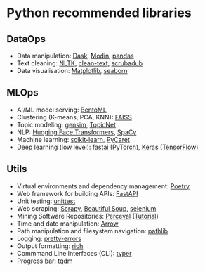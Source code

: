 # Python recommended libraries

## DataOps
* Data manipulation: [Dask](https://dask.org/), [Modin](https://github.com/modin-project/modin), [pandas](https://pandas.pydata.org/)
* Text cleaning: [NLTK](https://www.nltk.org/), [clean-text](https://github.com/jfilter/clean-text), [scrubadub](https://scrubadub.readthedocs.io/en/stable/)
* Data visualisation: [Matplotlib](https://matplotlib.org/), [seaborn](https://seaborn.pydata.org)


## MLOps
* AI/ML model serving: [BentoML](https://github.com/bentoml/BentoML)
* Clustering (K-means, PCA, KNN): [FAISS](https://github.com/facebookresearch/faiss)
* Topic modeling: [gensim](https://radimrehurek.com/gensim/), [TopicNet](https://github.com/machine-intelligence-laboratory/TopicNet)
* NLP: [Hugging Face Transformers](https://github.com/huggingface/transformers), [SpaCy](https://spacy.io)
* Machine learning: [scikit-learn](https://scikit-learn.org/), [PyCaret](https://pycaret.org/)
* Deep learning (low level): [fastai](https://github.com/fastai/fastai) ([PyTorch](https://pytorch.org/)), [Keras](https://keras.io/) ([TensorFlow](https://www.tensorflow.org/))


## Utils
* Virtual environments and dependency management: [Poetry](https://python-poetry.org/docs/)
* Web framework for building APIs: [FastAPI](https://fastapi.tiangolo.com)
* Unit testing: [unittest](https://docs.python.org/3/library/unittest.html#module-unittest)
* Web scraping: [Scrapy](https://scrapy.org/), [Beautiful Soup](https://www.crummy.com/software/BeautifulSoup/), [selenium](https://github.com/SeleniumHQ/selenium/)
* Mining Software Repositories: [Perceval](https://github.com/chaoss/grimoirelab-perceval) ([Tutorial](https://chaoss.github.io/grimoirelab-tutorial/))
* Time and date manipulation: [Arrow](https://github.com/arrow-py/arrow)
* Path manipulation and filesystem navigation: [pathlib](https://docs.python.org/3/library/pathlib.html)
* Logging: [pretty-errors](https://github.com/onelivesleft/PrettyErrors)
* Output formatting: [rich](https://github.com/willmcgugan/rich)
* Commmand Line Interfaces (CLI): [typer](https://typer.tiangolo.com/)
* Progress bar: [tqdm](https://github.com/tqdm/tqdm)
